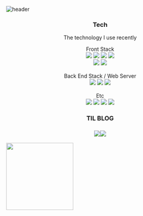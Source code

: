 <meta name="viewport" content="width=device-width, initial-scale=1">
<link rel="stylesheet" href="github-markdown.css">


![header](https://capsule-render.vercel.app/api?type=Waving&color=auto&height=350&section=header&text=devbean%&fontSize=90)

<h3 align = "center" > Tech </h3> 
<p align = "center">  The technology I use recently </p> 

<div align = "center"> Front Stack
 <div>
  <img src="https://img.shields.io/badge/React-blue?style=flat-square&logo=React&logoColor=white"/></a>&nbsp<img src="https://img.shields.io/badge/Javascript-important?style=flat-square&logo=Javascript&logoColor=white"/></a>&nbsp<img src="https://img.shields.io/badge/HTML5-yellow?style=flat-square&logo=HTML5&logoColor=white"/></a>&nbsp<img src="https://img.shields.io/badge/CSS3-lightgray?style=flat-square&logo=CSS3&logoColor=white"/></br><img src="https://img.shields.io/badge/Typescript-3178C6?style=flat-square&logo=TypeScript&logoColor=white"/> <img src="https://img.shields.io/badge/Styled Components-DB7093?style=flat-square&logo=styled-components&logoColor=white"/>
 </div>
</div>

 <br/>
 
<div align = "center"> Back End Stack / Web Server
 <div> 
  <img src="https://img.shields.io/badge/Node.js-5455FE?style=flat-square&logo=Node.js&logoColor=white"/> <img src="https://img.shields.io/badge/php-777BB4?style=flat-square&logo=php&logoColor=white"> <img src="https://img.shields.io/badge/JSP-F7DF1E?style=flat-square&logo=jsp&logoColor=white">
 </div>
</div>

<br/>

<div align = "center"> Etc
 <div>
  <img src="https://img.shields.io/badge/Git-F05032?style=flat-square&logo=Git&logoColor=white"/> <img src="https://img.shields.io/badge/GitHub-181717?style=flat-square&logo=GitHub&logoColor=white"/> <img src="https://img.shields.io/badge/Python-3766AB?style=flat-square&logo=Python&logoColor=white"/> <img src="https://img.shields.io/badge/Figma-00B899?style=flat-square&logo=Git&logoColor=white"/>
 </div>
</div> 

 <h3 align = "center"> TIL BLOG <h3>
  
<p align = "center">
<a href="https://chairking-95.tistory.com/"><img src="https://img.shields.io/badge/Blog-9E9E9E?style=flat-square&logo=Mail.Ru&logoColor=white"/><a href="https://hits.seeyoufarm.com"><img src="https://hits.seeyoufarm.com/api/count/incr/badge.svg?url=https%3A%2F%2Fgithub.com%2Fhyunbeanohh%2Fhit-counter&count_bg=%000000&title_bg=%343664&icon=&icon_color=%23E7E7E7&title=hits&edge_flat=false"/></a>
</p>

<div align = "center>
 <a href="https://github.com/imysh578"><img align="center" style="height:180px" src="https://github-readme-stats.vercel.app/api/top-langs/?username=hyunbeanohh&layout=compact&theme=nord&hide_border=true" /></a>
</div>
